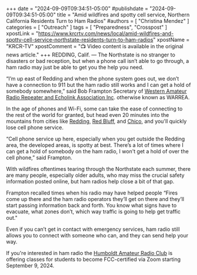 +++
date = "2024-09-09T09:34:51-05:00"
#publishdate = "2024-09-09T09:34:51-05:00"
title = "Amid wildfires and spotty cell service, Northern California Residents Turn to Ham Radios"
#authors = [ "Christina Mendez" ]
categories = [ "Outreach" ]
tags = [ "Preparedness", "Crosspost" ]
xpostLink = "https://www.krcrtv.com/news/local/amid-wildfires-and-spotty-cell-service-northstate-residents-turn-to-ham-radios"
xpostName = "KRCR-TV"
xpostComment = ":tv: Video content is available in the original news article."
+++
REDDING, Calif. — The Northstate is no stranger to disasters or bad
reception, but when a phone call isn’t able to go through, a ham radio
may just be able to get you the help you need.
<!--more-->

“I’m up east of Redding and when the phone system goes out, we
don’t have a connection to 911 but the ham radio still works and I
can get a hold of somebody somewhere,” said Bob Frampton Secretary of
[Western Amateur Radio Repeater and Echolink Association Inc][warrea].
otherwise known as WARREA.

In the age of phones and Wi-Fi, some can take the ease of connecting to
the rest of the world for granted, but head even 20 minutes into the
mountains from cities like [Redding][redding], [Red Bluff][bluff], and
[Chico][chico], and you'll quickly lose cell phone service.

“Cell phone service up here, especially when you get outside the
Redding area, the developed areas, is spotty at best. There’s a lot of
times where I can get a hold of somebody on the ham radio, I won't get a
hold of over the cell phone,” said Frampton.

With wildfires oftentimes tearing through the Northstate each summer,
there are many people, especially older adults, who may miss the crucial
safety information posted online, but ham radios help close a bit of
that gap.

Frampton recalled times when his radio may have helped people “Fires
come up there and the ham radio operators they’ll get on there and
they’ll start passing information back and forth. You know what signs
have to evacuate, what zones don’t, which way traffic is going to help
get traffic out."

Even if you can’t get in contact with emergency services, ham radio
still allows you to connect with someone who can, and they can send help
your way.

If you're interested in ham radio the [Humboldt Amateur Radio Club][harc] is
offering classes for students to become FCC-certified via Zoom starting
September 9, 2024.

[warrea]: https://www.warrea.org/
[redding]: https://en.wikipedia.org/wiki/Redding,_California
[bluff]: https://en.wikipedia.org/wiki/Red_Bluff%2C_California
[chico]: https://en.wikipedia.org/wiki/Chico,_California
[harc]: https://www.humboldt-arc.org/
